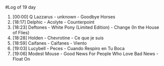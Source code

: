 #Log of 19 day

1. [00:00] Q Lazzarus - unknown - Goodbye Horses
1. [18:17] Delphic - Acolyte - Counterpoint
1. [18:23] Deftones - White Pony (Limited Edition) - Change (In the House of Flies)
1. [18:28] Holden - Chevrotine - Ce que je suis
1. [18:59] Caifanes - Caifanes - Viento
1. [19:03] Lucybell - Peces - Cuando Respiro en Tu Boca
1. [19:06] Modest Mouse - Good News For People Who Love Bad News - Float On
